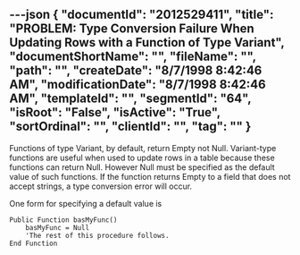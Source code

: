 ---json
{
  "documentId": "2012529411",
  "title": "PROBLEM: Type Conversion Failure When Updating Rows with a Function of Type Variant",
  "documentShortName": "",
  "fileName": "",
  "path": "",
  "createDate": "8/7/1998 8:42:46 AM",
  "modificationDate": "8/7/1998 8:42:46 AM",
  "templateId": "",
  "segmentId": "64",
  "isRoot": "False",
  "isActive": "True",
  "sortOrdinal": "",
  "clientId": "",
  "tag": ""
}
---

Functions of type Variant, by default, return Empty not Null. Variant-type functions are useful when used to update rows in a table because these functions can return Null. However Null must be specified as the default value of such functions. If the function returns Empty to a field that does not accept strings, a type conversion error will occur.

One form for specifying a default value is

    Public Function basMyFunc()
        basMyFunc = Null
        'The rest of this procedure follows.
    End Function
